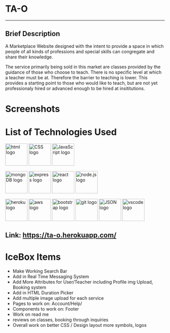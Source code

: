 # **TA-O** 

---

## Brief Description
A Marketplace Website designed with the intent to provide a space in which people of all kinds of professions and special skills can congregate and share their knowledge. 

The service primarily being sold in this market are classes provided by the guidance of those who choose to teach. There is no specific level at which a teacher must be at. Therefore the barrier to teaching is lower. This provides a starting point to those who would like to teach, but are not yet professionaly hired or advanced enough to be hired at insititutions.

# Screenshots

# List of Technologies Used

<p>
<img src="https://svgshare.com/i/tAG.svg" alt="html logo" style="width:70px; display:in-line;"/>
<img src="https://svgshare.com/i/tAa.svg" alt="CSS logo" style="width:70px;"/>
<img src="https://svgshare.com/i/tA4.svg" alt="JavaScript logo" style="width:70px;"/>
</p>

<p>
<img src="https://svgshare.com/i/t7o.svg" alt="mongoDB logo" style="width:70px;"/>
<img src="https://upload.wikimedia.org/wikipedia/commons/6/64/Expressjs.png" alt="express logo" style="width:70px;"/>
<img src="https://svgshare.com/i/t8M.svg" alt="react logo" style="width:70px;"/>
<img src="https://svgshare.com/i/tAc.svg" alt="node.js logo" style="width:70px;"/>
</p>

<p>
<img src="https://svgshare.com/i/tAb.svg" alt="heroku logo" style="width:70px;"/>
<img src="https://svgshare.com/i/t8L.svg" alt="aws logo" style="width:70px;"/>
<img src="https://svgshare.com/i/tAk.svg" alt="bootstrap logo" style="width:70px;"/>
<img src="https://svgshare.com/i/tAF.svg" alt="git logo" style="width:70px;"/>
<img src="https://svgshare.com/i/t9F.svg" alt="JSON logo" style="width:70px;"/>
<img src="https://svgshare.com/i/t8e.svg" alt="vscode logo" style="width:70px;"/>
</p>

## Link: https://ta-o.herokuapp.com/

# IceBox Items
* Make Working Search Bar
* Add in Real Time Messaging System
* Add More Attributes for User/Teacher including Profile img Upload, Booking system
* Add in HTML Duration Picker
* Add  multiple image upload for each service
* Pages to work on: Account/Help/ 
* Components to work on: Footer
* Work on read me
* reviews on classes, booking through inquiries
* Overall work on better CSS / Design layout more symbols, logos
